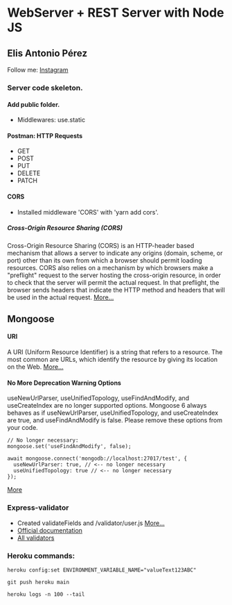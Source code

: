 # WebServer + REST Server with Node JS

## Elis Antonio Pérez
Follow me: [Instagram](https://www.instagram.com/elisperezmusic)

### Server code skeleton.

#### Add public folder.
- Middlewares: use.static

#### Postman: HTTP Requests
- GET
- POST
- PUT
- DELETE
- PATCH

#### CORS
- Installed middleware 'CORS' with 'yarn add cors'.
##### Cross-Origin Resource Sharing (CORS)
Cross-Origin Resource Sharing (CORS) is an HTTP-header based mechanism that allows a server to indicate any origins (domain, scheme, or port) other than its own from which a browser should permit loading resources. CORS also relies on a mechanism by which browsers make a "preflight" request to the server hosting the cross-origin resource, in order to check that the server will permit the actual request. In that preflight, the browser sends headers that indicate the HTTP method and headers that will be used in the actual request. [More...](https://developer.mozilla.org/es/docs/Web/HTTP/CORS)

## Mongoose
#### URI
A URI (Uniform Resource Identifier) is a string that refers to a resource.
The most common are URLs, which identify the resource by giving its location on the Web. [More...](https://developer.mozilla.org/es/docs/Glossary/URI)

#### No More Deprecation Warning Options
useNewUrlParser, useUnifiedTopology, useFindAndModify, and useCreateIndex are no longer supported options. Mongoose 6 always behaves as if useNewUrlParser, useUnifiedTopology, and useCreateIndex are true, and useFindAndModify is false. Please remove these options from your code.
```
// No longer necessary:
mongoose.set('useFindAndModify', false);

await mongoose.connect('mongodb://localhost:27017/test', {
  useNewUrlParser: true, // <-- no longer necessary
  useUnifiedTopology: true // <-- no longer necessary
});
```
[More](https://mongoosejs.com/docs/migrating_to_6.html#no-more-deprecation-warning-options)

### Express-validator
- Created validateFields and /validator/user.js
  [More...](https://youtu.be/VMRgFfmv6j0)
- [Official documentation](https://express-validator.github.io/docs/custom-error-messages.html)
- [All validators](https://github.com/validatorjs/validator.js#validators)

### Heroku commands:
```
heroku config:set ENVIRONMENT_VARIABLE_NAME="valueText123ABC"

git push heroku main

heroku logs -n 100 --tail
```